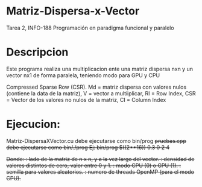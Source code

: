 # Matriz-Dispersa-x-Vector
Tarea 2, INFO-188 Programación en paradigma funcional y paralelo

# Descripcion
Este programa realiza una multiplicacion ente una matriz dispersa nxn y un vector nx1 de forma paralela, teniendo modo para GPU y CPU

Compressed Sparse Row (CSR).
Md = matriz dispersa con valores nulos (contiene la data de la matriz), V = vector a multiiplicar,
RI = Row Index, CSR  = Vector de los valores no nulos de la matriz, CI = Column Index

# Ejecucion:
Matriz-DispersaXVector.cu debe ejecutarse como bin/prog <n> <d> <m> <s> <nt>
pruebas.cpp debe ejecutarse como bin/./prog <n> <d> <m> <s> <nt>
Ej: bin/prog $((2**16)) 0.3 0 2 4

Donde:
    <n>: lado de la matriz de n x n, y a la vez largo del vector.
    <d>: densidad de valores distintos de cero, valor entre 0 y 1.
    <m>: modo CPU (0) o GPU (1).
    <s>: semilla para valores aleatorios.
    <nt>: numero de threads OpenMP (para el modo CPU).
